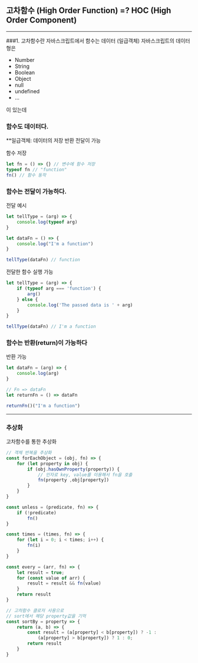 ## 고차함수 (High Order Function) =? HOC (High Order Component)

---

###1. 고차함수란
자바스크립트에서 함수는 데이터 (일급객체)
자바스크립트의 데이터 형은
- Number 
- String 
- Boolean 
- Object 
- null 
- undefined
- ...

이 있는데 

### 함수도 데이터다. 

**일급객체: 데이터의 저장 반환 전달이 가능

함수 저장
``` js
let fn = () => {} // 변수에 함수 저장
typeof fn // "function"
fn() // 함수 동작
```

### 함수는 전달이 가능하다.

전달 예시
```js
let tellType = (arg) => {
    console.log(typeof arg)
}

let dataFn = () => {
    console.log("I'm a function")
}

tellType(dataFn) // function
```

전달한 함수 실행 가능
```js 
let tellType = (arg) => {
    if (typeof arg === 'function') {
        arg()
    } else {
        console.log('The passed data is ' + arg)
    }
}

tellType(dataFn) // I'm a function
``` 

### 함수는 반환(return)이 가능하다
반환 가능
```js
let dataFn = (arg) => {
    console.log(arg)
}

// Fn => dataFn
let returnFn = () => dataFn

returnFn()("I'm a function")
```
---
### 추상화

고차함수를 통한 추상화

```js
// 객체 반복을 추상화
const forEachObject = (obj, fn) => {
    for (let property in obj) {
        if (obj.hasOwnProperty(property)) {
            // 인자로 key, value를 이용해서 fn을 호출
            fn(property ,obj[property])
        }
    }
}

const unless = (predicate, fn) => {
    if (!predicate)
        fn()
}

const times = (times, fn) => {
    for (let i = 0; i < times; i++) {
        fn(i)
    }
}

const every = (arr, fn) => {
    let result = true;
    for (const value of arr) {
        result = result && fn(value)
    }
    return result
}

// 고차함수 클로저 사용으로
// sort에서 해당 property값을 기억
const sortBy = property => {
    return (a, b) => {
        const result = (a[property] < b[property]) ? -1 :
            (a[property] > b[property]) ? 1 : 0;
        return result
    }
}
```
